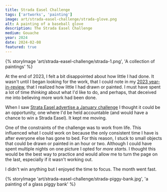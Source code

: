 ```yaml
---
title: Strada Easel Challenge
tags: ['artworks', 'painting']
image: art/strada-easel-challenge/strada-glove.png
alt: A painting of a baseball glove
description: The Strada Easel Challenge
medium: Gouache
year: 2024
date: 2024-02-08
featured: true
---
```

{% storyImage 'art/strada-easel-challenge/strada-1.png', 'A collection of paintings' %}

At the end of 2023, I felt a bit disappointed about how little I had done. It wasn't until I began looking for the work, that I could note in my [2023 year-in-review](/notes/2023/2023-in-review/), that I realized how little I had drawn or painted. I must have spent a lot of time *thinking* about what I'd like to do, and perhaps, that deceived me into believing more work had been done.

When I saw [Strata Easel advertise a January challenge](https://www.stradaeasel.com/pages/january-2024-strada-31-day-challenge-information) I thought it could be an opportunity, one where I'd be held accountable (and would have a chance to win a Strada Easel). It kept me moving.  

One of the constraints of the challenge was to work from life. This influenced what I could work on because the only consistent time I have is after everyone else has gone to bed. For this reason, I stuck to small objects that could be drawn or painted in an hour or two. Although I could have spent multiple nights on one picture I opted for *more starts*. I thought this would be the best way to practice and would allow me to turn the page on the last, especially if it wasn't working out.

I didn't win anything but I enjoyed the time to focus. The month went fast.

{% storyImage 'art/strada-easel-challenge/strada-piggy-bank.jpg', 'a painting of a glass piggy bank' %}